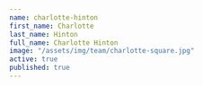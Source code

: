 ```yaml
---
name: charlotte-hinton
first_name: Charlotte
last_name: Hinton
full_name: Charlotte Hinton
image: "/assets/img/team/charlotte-square.jpg"
active: true
published: true
---
```

